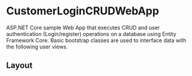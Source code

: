# CustomerLoginCRUDWebApp
 ASP.NET Core sample Web App that executes CRUD and user authentication (Login/register) operations on a database using Entity Framework Core. 
 Basic bootstrap classes are used to interface data with the following user views.

## Layout
 
